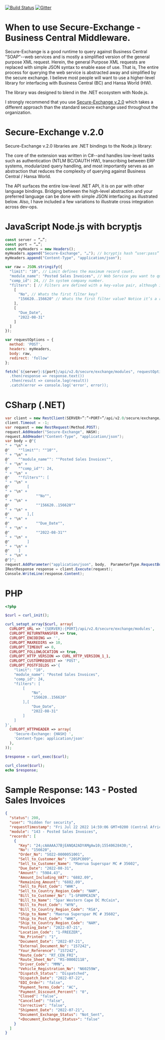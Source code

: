 [![Build Status](https://travis-ci.org/migueldeicaza/TensorFlowSharp.svg?branch=master)](https://travis-ci.org/migueldeicaza/TensorFlowSharp)
[![Gitter](https://badges.gitter.im/Join%20Chat.svg)](https://gitter.im/TensorFlowSharp)

# When to use Secure-Exchange - Business Central Middleware.

Secure-Exchange is a good runtime to query against Business Central "SOAP"--web services
and is mostly a simplified version of the general purpose XML request. Herein, the general
Purpose XML requests are replaced with simple JSON syntax to enable ease of use. That is,
The entire process for querying the web service is abstracted away and simplified by the secure
exchange. I believe most people will want to use a higher-level library for interfacing with
Business Central (BC) and Hansa World (HW).

The library was designed to blend in the .NET ecosystem with Node.js.

I strongly recommend that you use
[Secure-Exchange v.2.0](#) which takes a different approach than the standard secure exchange used throughout the organization.

# Secure-Exchange v.2.0

Secure-Exchange v.2.0 libraries are .NET bindings to the Node.js library:

The core of the extension was written in C#--and handles low-level tasks such as
authentication (NTLM BC/OAUTH HW), transcribing between ERP systems, modularized query handling,
and most importantly serves as an abstraction that reduces the complexity of querying
against Business Central / Hansa World.

The API surfaces the entire low-level .NET API, it is on par with other
language bindings. Bridging between the high-level abstraction and your
preferred language can be done with simple JSON interfacing as illustrated
below. Also, I have included a few variations to illustrate cross integration
across dev-ops.

# JavaScript Node.js with bcryptjs

```javascript
const server = “…”;
const port = “…”;
const myHeaders = new Headers();
myHeaders.append("Secure-Exchange", "…"); // bcryptjs hash “user:pass”
myHeaders.append("Content-Type", "application/json");

var raw = JSON.stringify({
  "limit": "10", // Limit defines the maximum record count.
  "module_name": "Posted Sales Invoices", // Web Service you want to query.
  "comp_id": 24, // In system company number.
  "filters": [ // Filters are defined with a key-value pair, although in this case, in a sequential array.
    [
      "No", // Whats the first filter key?
      "156620..156620" // Whats the first filter value? Notice it’s a range between 156620 and 156620
    ],
    [
      "Due_Date",
      "2022-08-31"
    ]
  ]
});

var requestOptions = {
  method: 'POST',
  headers: myHeaders,
  body: raw,
  redirect: 'follow'
};

fetch(`${server}:${port}/api/v2.0/secure/exchange/modules", requestOptions)
  .then(response => response.text())
  .then(result => console.log(result))
  .catch(error => console.log('error', error));
```

# CSharp (.NET)

```csharp
var client = new RestClient(SERVER+”:”+PORT+”/api/v2.0/secure/exchange/modules");
client.Timeout = -1;
var request = new RestRequest(Method.POST);
request.AddHeader("Secure-Exchange", HASH);
request.AddHeader("Content-Type", "application/json");
var body = @"{
" + "\n" +
@"    ""limit"": ""10"",
" + "\n" +
@"    ""module_name"": ""Posted Sales Invoices"",
" + "\n" +
@"    ""comp_id"": 24,
" + "\n" +
@"    ""filters"": [
" + "\n" +
@"        [
" + "\n" +
@"            ""No"",
" + "\n" +
@"            ""156620..156620""
" + "\n" +
@"        ],[
" + "\n" +
@"            ""Due_Date"",
" + "\n" +
@"            ""2022-08-31""
" + "\n" +
@"        ]
" + "\n" +
@"    ]
" + "\n" +
@"}";
request.AddParameter("application/json", body,  ParameterType.RequestBody);
IRestResponse response = client.Execute(request);
Console.WriteLine(response.Content);
```

# PHP

```php
<?php

$curl = curl_init();

curl_setopt_array($curl, array(
  CURLOPT_URL => '{SERVER}:{PORT}/api/v2.0/secure/exchange/modules',
  CURLOPT_RETURNTRANSFER => true,
  CURLOPT_ENCODING => '',
  CURLOPT_MAXREDIRS => 10,
  CURLOPT_TIMEOUT => 0,
  CURLOPT_FOLLOWLOCATION => true,
  CURLOPT_HTTP_VERSION => CURL_HTTP_VERSION_1_1,
  CURLOPT_CUSTOMREQUEST => 'POST',
  CURLOPT_POSTFIELDS =>'{
    "limit": "10",
    "module_name": "Posted Sales Invoices",
    "comp_id": 24,
    "filters": [
        [
            "No",
            "156620..156620"
        ],[
            "Due_Date",
            "2022-08-31"
        ]
    ]
}',
  CURLOPT_HTTPHEADER => array(
    'Secure-Exchange: {HASH} ',
    'Content-Type: application/json'
  ),
));

$response = curl_exec($curl);

curl_close($curl);
echo $response;
```

# Sample Response: 143 - Posted Sales Invoices

```json
{
  "status": 200,
  "user": "hidden for security",
  "requestTimestamp": "Fri Jul 22 2022 14:59:06 GMT+0200 (Central Africa Time)",
  "module": "143 - Posted Sales Invoices",
  "records": [
    {
      "Key": "24;cAAAAAJ7BjEANQA2ADYAMgAw10;15540628430;",
      "No": "156620",
      "Order_No": "SO22-0000051001",
      "Sell_to_Customer_No": "20SPC009",
      "Sell_to_Customer_Name": "Maerua Superspar MC # 35602",
      "Due_Date": "2022-08-31",
      "Amount": "5984.43",
      "Amount_Including_VAT": "6882.09",
      "Remaining_Amount": "6882.09",
      "Sell_to_Post_Code": "WHK",
      "Sell_to_Country_Region_Code": "NAM",
      "Bill_to_Customer_No": "1-SPARMCAIN",
      "Bill_to_Name": "Spar Western Cape DC McCain",
      "Bill_to_Post_Code": "WYN",
      "Bill_to_Country_Region_Code": "RSA",
      "Ship_to_Name": "Maerua Superspar MC # 35602",
      "Ship_to_Post_Code": "WHK",
      "Ship_to_Country_Region_Code": "NAM",
      "Posting_Date": "2022-07-21",
      "Location_Code": "1-FREEZER",
      "No_Printed": "1",
      "Document_Date": "2022-07-21",
      "External_Document_No": "157242",
      "Your_Reference": "157242",
      "Route_Code": "RT_CEN_FRI",
      "Route_Sheet_No": "RS-00002118",
      "Driver_Code": "MMN",
      "Vehicle_Registration_No": "N60259W",
      "Dispatch_Status": "Dispatched",
      "Dispatch_Date": "2022-07-22",
      "EDI_Order": "false",
      "Payment_Terms_Code": "AC",
      "Payment_Discount_Percent": "0",
      "Closed": "false",
      "Cancelled": "false",
      "Corrective": "false",
      "Shipment_Date": "2022-07-21",
      "Document_Exchange_Status": "Not_Sent",
      "<Document_Exchange_Status>": "false"
    }
  ]
}
```
